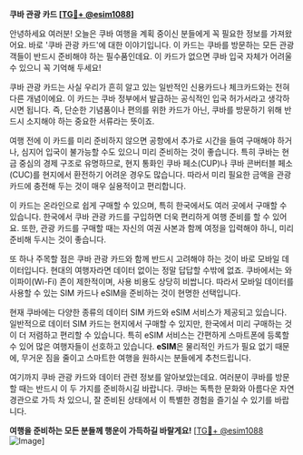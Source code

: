 **쿠바 관광 카드 [[TG💪+ @esim1088](https://t.me/s/esim1088)]**

안녕하세요 여러분! 오늘은 쿠바 여행을 계획 중이신 분들에게 꼭 필요한 정보를 가져왔어요. 바로 '쿠바 관광 카드'에 대한 이야기입니다. 이 카드는 쿠바를 방문하는 모든 관광객들이 반드시 준비해야 하는 필수품인데요. 이 카드가 없으면 쿠바 입국 자체가 어려울 수 있으니 꼭 기억해 두세요!

쿠바 관광 카드는 사실 우리가 흔히 알고 있는 일반적인 신용카드나 체크카드와는 전혀 다른 개념이에요. 이 카드는 쿠바 정부에서 발급하는 공식적인 입국 허가서라고 생각하시면 됩니다. 즉, 단순한 기념품이나 편의를 위한 카드가 아닌, 쿠바를 방문하기 위해 반드시 소지해야 하는 중요한 서류라는 뜻이죠. 

여행 전에 이 카드를 미리 준비하지 않으면 공항에서 추가로 시간을 들여 구매해야 하거나, 심지어 입국이 불가능할 수도 있으니 미리 준비하는 것이 좋습니다. 특히 쿠바는 현금 중심의 경제 구조로 유명하므로, 현지 통화인 쿠바 페소(CUP)나 쿠바 콘버터블 페소(CUC)를 현지에서 환전하기 어려운 경우도 많습니다. 따라서 미리 필요한 금액을 관광 카드에 충전해 두는 것이 매우 실용적이고 편리합니다.

이 카드는 온라인으로 쉽게 구매할 수 있으며, 특히 한국에서도 여러 곳에서 구매할 수 있습니다. 한국에서 쿠바 관광 카드를 구입하면 더욱 편리하게 여행 준비를 할 수 있어요. 또한, 관광 카드를 구매할 때는 자신의 여권 사본과 함께 여정을 입력해야 하니, 미리 준비해 두시는 것이 좋습니다.

또 하나 주목할 점은 쿠바 관광 카드와 함께 반드시 고려해야 하는 것이 바로 모바일 데이터입니다. 현대의 여행자라면 데이터 없이는 정말 답답할 수밖에 없죠. 쿠바에서는 와이파이(Wi-Fi) 존이 제한적이며, 사용 비용도 상당히 비쌉니다. 따라서 모바일 데이터를 사용할 수 있는 SIM 카드나 eSIM을 준비하는 것이 현명한 선택입니다.

현재 쿠바에는 다양한 종류의 데이터 SIM 카드와 eSIM 서비스가 제공되고 있습니다. 일반적으로 데이터 SIM 카드는 현지에서 구매할 수 있지만, 한국에서 미리 구매하는 것이 더 저렴하고 편리할 수 있습니다. 특히 eSIM 서비스는 간편하게 스마트폰에 등록할 수 있어 많은 여행자들이 선호하고 있습니다. **eSIM**은 물리적인 카드가 필요 없기 때문에, 무거운 짐을 줄이고 스마트한 여행을 원하시는 분들에게 추천드립니다.

여기까지 쿠바 관광 카드와 데이터 관련 정보를 알아보았는데요. 여러분이 쿠바를 방문할 때는 반드시 이 두 가지를 준비하시길 바랍니다. 쿠바는 독특한 문화와 아름다운 자연 경관으로 가득 차 있으니, 잘 준비된 상태에서 이 특별한 경험을 즐기실 수 있기를 바랍니다.

**여행을 준비하는 모든 분들께 행운이 가득하길 바랄게요!** [[TG💪+ @esim1088](https://t.me/s/esim1088) ![Image](https://i.postimg.cc/Y0z9fWf4/image.png)]